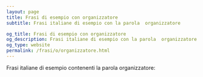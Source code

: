```yaml
---
layout: page
title: Frasi di esempio con organizzatore 
subtitle: Frasi italiane di esempio con la parola  organizzatore

og_title: Frasi di esempio con organizzatore 
og_description: Frasi italiane di esempio con la parola  organizzatore
og_type: website
permalink: /frasi/o/organizzatore.html
---
```


Frasi italiane di esempio contenenti la parola organizzatore:



